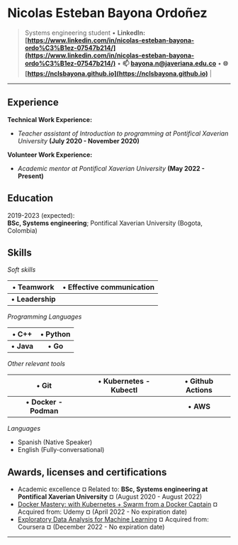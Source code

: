 Nicolas Esteban Bayona Ordoñez
============

> Systems engineering student
> • **LinkedIn: [https://www.linkedin.com/in/nicolas-esteban-bayona-ordo%C3%B1ez-07547b214/](https://www.linkedin.com/in/nicolas-esteban-bayona-ordo%C3%B1ez-07547b214/)**
> • **📫 [bayona.n@javeriana.edu.co](mailto:bayona.n@javeriana.edu.co)**
> • **🌐 [https://nclsbayona.github.io](https://nclsbayona.github.io)** |

---

Experience
----------
**Technical Work Experience:**

   - _Teacher assistant of Introduction to programming at Pontifical Xaverian University_ **(July 2020 - November 2020)**

**Volunteer Work Experience:**

  - _Academic mentor at Pontifical Xaverian University_ **(May 2022 - Present)**

Education
---------

2019-2023 (expected):\
**BSc, Systems engineering**; Pontifical Xaverian University (Bogota, Colombia)

**Skills**
--------------------------
  
_Soft skills_

| • **Teamwork**  | • **Effective communication** |
|:---------------:|:-----------------------------:|
| • **Leadership** |     |

_Programming Languages_

| • **C++**  | • **Python** |
|:----------:|:------------:|
| • **Java** | • **Go**     |

_Other relevant tools_

| • **Git**             | • **Kubernetes - Kubectl** | • **Github Actions** |
|:---------------------:|:--------------------------:|:--------------------:|
| • **Docker - Podman** |                            | • **AWS**            |

_Languages_

- Spanish (Native Speaker)
- English (Fully-conversational)

Awards, licenses and certifications
----------------------------------------
- Academic excellence ¤ Related to: **BSc, Systems engineering at Pontifical Xaverian University** ¤ (August 2020 - August 2022)
- [Docker Mastery: with Kubernetes + Swarm from a Docker Captain](https://www.udemy.com/certificate/UC-464729cf-7e83-4cda-8990-f3632121d329/) ¤ Acquired from: Udemy ¤ (April 2022 - No expiration date)
- [Exploratory Data Analysis for Machine Learning]([https://www.udemy.com/certificate/UC-464729cf-7e83-4cda-8990-f3632121d329/](https://coursera.org/verify/FVGG93FLQ357)) ¤ Acquired from: Coursera ¤ (December 2022 - No expiration date)
 
------